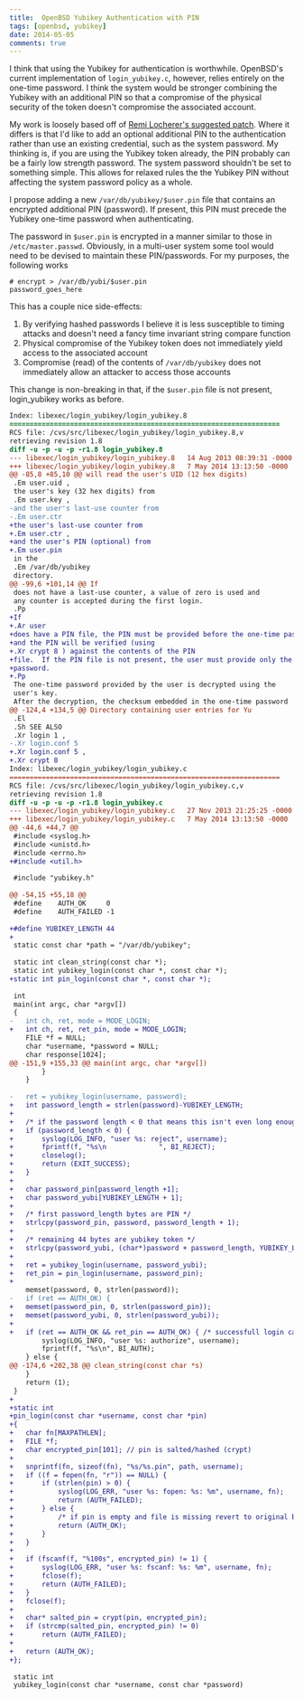 ```yaml
---
title:  OpenBSD Yubikey Authentication with PIN
tags: [openbsd, yubikey]
date: 2014-05-05
comments: true
---
```


I think that using the Yubikey for authentication is worthwhile. OpenBSD's
current implementation of `login_yubikey.c`, however, relies entirely on
the one-time password.  I think the system would be stronger combining
the Yubikey with an additional PIN so that a compromise of the physical
security of the token doesn't compromise the associated account.

My work is loosely based off of [Remi Locherer's suggested patch][patch].  Where it differs is that I'd like to add an optional additional
PIN to the authentication rather than use an existing credential, such
as the system password.  My thinking is, if you are using the Yubikey
token already, the PIN probably can be a fairly low strength password. 
The system password shouldn't be set to something simple.  This allows
for relaxed rules the the Yubikey PIN without affecting the system
password policy as a whole.

I propose adding a new `/var/db/yubikey/$user.pin` file that contains an
encrypted additional PIN (password).  If present, this PIN must precede
the Yubikey one-time password when authenticating.  

The password in `$user.pin` is encrypted in a manner similar to those in
`/etc/master.passwd`.  Obviously, in a multi-user system some tool would
need to be devised to maintain these PIN/passwords.  For my purposes,
the following works

```
# encrypt > /var/db/yubi/$user.pin
password_goes_here
```

This has a couple nice side-effects:

1. By verifying hashed passwords I believe it is less susceptible to
timing attacks and doesn't need a fancy time invariant string compare function
2. Physical compromise of the Yubikey token does not immediately yield
access to the associated account
3. Compromise (read) of the contents of `/var/db/yubikey` does not
immediately allow an attacker to access those accounts

This change is non-breaking in that, if the `$user.pin` file is not
present, login_yubikey works as before.

```diff
Index: libexec/login_yubikey/login_yubikey.8
===================================================================
RCS file: /cvs/src/libexec/login_yubikey/login_yubikey.8,v
retrieving revision 1.8
diff -u -p -u -p -r1.8 login_yubikey.8
--- libexec/login_yubikey/login_yubikey.8	14 Aug 2013 08:39:31 -0000	1.8
+++ libexec/login_yubikey/login_yubikey.8	7 May 2014 13:13:50 -0000
@@ -85,8 +85,10 @@ will read the user's UID (12 hex digits)
 .Em user.uid ,
 the user's key (32 hex digits) from
 .Em user.key ,
-and the user's last-use counter from
-.Em user.ctr
+the user's last-use counter from
+.Em user.ctr ,
+and the user's PIN (optional) from
+.Em user.pin
 in the
 .Em /var/db/yubikey
 directory.
@@ -99,6 +101,14 @@ If
 does not have a last-use counter, a value of zero is used and
 any counter is accepted during the first login.
 .Pp
+If
+.Ar user
+does have a PIN file, the PIN must be provided before the one-time password
+and the PIN will be verified (using 
+.Xr crypt 8 ) against the contents of the PIN
+file.  If the PIN file is not present, the user must provide only the one-time
+password.
+.Pp
 The one-time password provided by the user is decrypted using the
 user's key.
 After the decryption, the checksum embedded in the one-time password
@@ -124,4 +134,5 @@ Directory containing user entries for Yu
 .El
 .Sh SEE ALSO
 .Xr login 1 ,
-.Xr login.conf 5
+.Xr login.conf 5 ,
+.Xr crypt 8
Index: libexec/login_yubikey/login_yubikey.c
===================================================================
RCS file: /cvs/src/libexec/login_yubikey/login_yubikey.c,v
retrieving revision 1.8
diff -u -p -u -p -r1.8 login_yubikey.c
--- libexec/login_yubikey/login_yubikey.c	27 Nov 2013 21:25:25 -0000	1.8
+++ libexec/login_yubikey/login_yubikey.c	7 May 2014 13:13:50 -0000
@@ -44,6 +44,7 @@
 #include <syslog.h>
 #include <unistd.h>
 #include <errno.h>
+#include <util.h>
 
 #include "yubikey.h"
 
@@ -54,15 +55,18 @@
 #define	AUTH_OK		0
 #define	AUTH_FAILED	-1
 
+#define YUBIKEY_LENGTH 44
+
 static const char *path = "/var/db/yubikey";
 
 static int clean_string(const char *);
 static int yubikey_login(const char *, const char *);
+static int pin_login(const char *, const char *);
 
 int
 main(int argc, char *argv[])
 {
-	int ch, ret, mode = MODE_LOGIN;
+	int ch, ret, ret_pin, mode = MODE_LOGIN;
 	FILE *f = NULL;
 	char *username, *password = NULL;
 	char response[1024];
@@ -151,9 +155,33 @@ main(int argc, char *argv[])
 		}
 	}
 
-	ret = yubikey_login(username, password);
+	int password_length = strlen(password)-YUBIKEY_LENGTH;
+
+	/* if the password length < 0 that means this isn't even long enough to contain a valid yubi token */
+	if (password_length < 0) {
+		syslog(LOG_INFO, "user %s: reject", username);
+		fprintf(f, "%s\n			 ", BI_REJECT);
+		closelog();
+		return (EXIT_SUCCESS);			 
+	}
+
+	char password_pin[password_length +1];
+	char password_yubi[YUBIKEY_LENGTH + 1];
+
+	/* first password_length bytes are PIN */
+	strlcpy(password_pin, password, password_length + 1);
+
+	/* remaining 44 bytes are yubikey token */
+	strlcpy(password_yubi, (char*)password + password_length, YUBIKEY_LENGTH + 1);
+
+	ret = yubikey_login(username, password_yubi);
+	ret_pin = pin_login(username, password_pin);
+
 	memset(password, 0, strlen(password));
-	if (ret == AUTH_OK) {
+	memset(password_pin, 0, strlen(password_pin));
+	memset(password_yubi, 0, strlen(password_yubi));
+
+	if (ret == AUTH_OK && ret_pin == AUTH_OK) { /* successfull login calls both yubi/pin code and requires AUTH_OK from both */
 		syslog(LOG_INFO, "user %s: authorize", username);
 		fprintf(f, "%s\n", BI_AUTH);
 	} else {
@@ -174,6 +202,38 @@ clean_string(const char *s)
 	}
 	return (1);
 }
+
+static int
+pin_login(const char *username, const char *pin)
+{
+	char fn[MAXPATHLEN];
+	FILE *f;
+	char encrypted_pin[101]; // pin is salted/hashed (crypt)
+
+	snprintf(fn, sizeof(fn), "%s/%s.pin", path, username);
+	if ((f = fopen(fn, "r")) == NULL) {
+		if (strlen(pin) > 0) {
+			syslog(LOG_ERR, "user %s: fopen: %s: %m", username, fn);
+			return (AUTH_FAILED);
+		} else {
+			/* if pin is empty and file is missing revert to original behaviour */
+			return (AUTH_OK);
+		}
+	}
+
+	if (fscanf(f, "%100s", encrypted_pin) != 1) {
+		syslog(LOG_ERR, "user %s: fscanf: %s: %m", username, fn);
+		fclose(f);
+		return (AUTH_FAILED);
+	}
+	fclose(f);
+
+	char* salted_pin = crypt(pin, encrypted_pin);
+	if (strcmp(salted_pin, encrypted_pin) != 0)
+		return (AUTH_FAILED);
+
+	return (AUTH_OK);
+};
 
 static int
 yubikey_login(const char *username, const char *password)
```

[patch]: http://comments.gmane.org/gmane.os.openbsd.tech/34693
